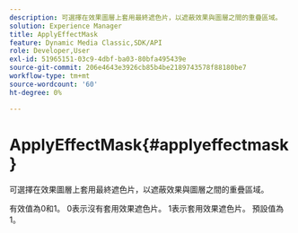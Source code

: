 ```yaml
---
description: 可選擇在效果圖層上套用最終遮色片，以遮蔽效果與圖層之間的重疊區域。
solution: Experience Manager
title: ApplyEffectMask
feature: Dynamic Media Classic,SDK/API
role: Developer,User
exl-id: 51965151-03c9-4dbf-ba03-80bfa495439e
source-git-commit: 206e4643e3926cb85b4be2189743578f88180be7
workflow-type: tm+mt
source-wordcount: '60'
ht-degree: 0%

---
```


# ApplyEffectMask{#applyeffectmask}

可選擇在效果圖層上套用最終遮色片，以遮蔽效果與圖層之間的重疊區域。

有效值為0和1。 0表示沒有套用效果遮色片。 1表示套用效果遮色片。 預設值為1。
